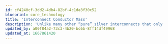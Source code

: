 ```yaml
---
id: cf4240cf-3dd2-4db4-82bf-4c1da3f30c52
blueprint: core_technology
title: 'Interconnect Conductor Mass'
description: 'Unlike many other “pure” silver interconnects that only  offer 19-24 AWG conductor mass, thus possibly reducing signal current, silver mass in  AGPur starts at 19 AWG in its Harmonie model, increasing to 18 AWG in the higher resolution Athène, culminating in an unheard of 16 AWG in the peerless Heracles providing extremely low series resistance and huge bass slam.'
updated_by: a00f84a2-73c3-4b20-bc6b-8ff14df49968
updated_at: 1667861420
---
```

